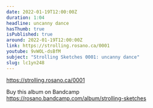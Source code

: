 ```yaml
---
date: 2022-01-19T12:00:00Z
duration: 1:04
headline: uncanny dance
hasThumb: true
isPublished: true
around: 2022-01-19T12:00:00Z
link: https://strolling.rosano.ca/0001
youtube: 9vWOL-dsBfM
subject: "Strolling Sketches 0001: uncanny dance"
slug: lc1yn248
---
```

https://strolling.rosano.ca/0001



Buy this album on Bandcamp https://rosano.bandcamp.com/album/strolling-sketches
